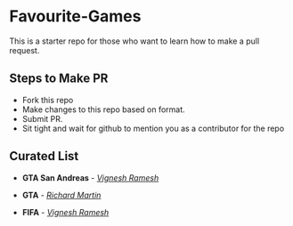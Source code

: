 # Favourite-Games
This is a starter repo for those who want to learn how to make a pull request.

## Steps to Make PR
* Fork this repo
* Make changes to this repo based on format.
* Submit PR.
* Sit tight and wait for github to mention you as a contributor for the repo

## Curated List

* __GTA San Andreas__ - *[Vignesh Ramesh](http://www.vigneshramesh.in)*

* __GTA__ - *[Richard Martin](http://www.youtube.com)*

* __FIFA__ - *[Vignesh Ramesh](http://www.vigneshramesh.in)*

